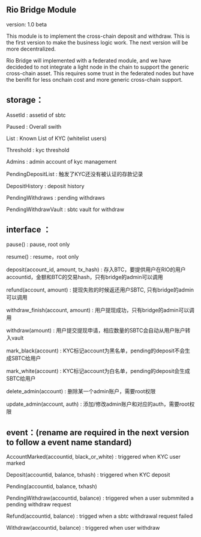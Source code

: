 ## Rio Bridge Module

version: 1.0 beta

This module is to implement the cross-chain deposit and withdraw. This is the first version to make the  business logic work. The next version will be more decentralized.

Rio Bridge will implemented with a federated module, and we have decideded to not integrate a light node in the chain to support the generic cross-chain asset. This requires some trust in the federated nodes but have the benifit for less onchain cost and more generic cross-chain support.

## storage：
AssetId : assetid of sbtc

Paused : Overall swith
        
List : Known List of KYC (whitelist users)
        
Threshold : kyc threshold
        
Admins : admin account of kyc management
        
PendingDepositList : 触发了KYC还没有被认证的存款记录
        
DepositHistory : deposit history
        
PendingWithdraws : pending withdraws
        
PendingWithdrawVault : sbtc vault for withdraw

## interface ：

pause() : pause, root only

resume() : resume，root only

deposit(account_id, amount, tx_hash) : 存入BTC，要提供用户在RIO的用户accountid，金额和BTC的交易hash，只有bridge的admin可以调用

refund(account, amount) : 提现失败的时候返还用户SBTC, 只有bridge的admin可以调用

withdraw_finish(account, amount) : 用户提现成功，只有bridge的admin可以调用

withdraw(amount) : 用户提交提现申请，相应数量的SBTC会自动从用户账户转入vault

mark_black(account) : KYC标记account为黑名单，pending的deposit不会生成SBTC给用户

mark_white(account) : KYC标记account为白名单，pending的deposit会生成SBTC给用户

delete_admin(account) : 删除某一个admin账户，需要root权限

update_admin(account, auth) : 添加/修改admin账户和对应的auth，需要root权限

## event：(rename are required in the next version to follow a event name standard)

AccountMarked(accountid, black_or_white) : triggered when KYC user marked 

Deposit(accountid, balance, txhash) : triggered when KYC deposit

Pending(accountid, balance, txhash)

PendingWithdraw(accountid, balance) : triggered when a user submmited a pending withdraw request

Refund(accountid, balance) : trigged when a sbtc withdrawal request failed

Withdraw(accountid, balance) : triggered when user withdraw
